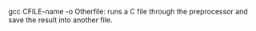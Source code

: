 gcc CFILE-name -o Otherfile: runs a C file through the preprocessor and save the result into another file.
